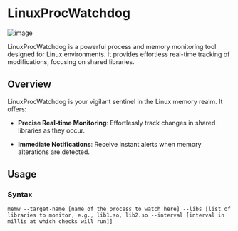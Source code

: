 # LinuxProcWatchdog

![image](https://github.com/pinwhell/LinuxProcWatchdog/assets/60289470/19686427-cca6-413c-8a70-dc2ab0ed8d73)



LinuxProcWatchdog is a powerful process and memory monitoring tool designed for Linux environments. It provides effortless real-time tracking of modifications, focusing on shared libraries.

## Overview

LinuxProcWatchdog is your vigilant sentinel in the Linux memory realm. It offers:

- **Precise Real-time Monitoring**: Effortlessly track changes in shared libraries as they occur.

- **Immediate Notifications**: Receive instant alerts when memory alterations are detected.

## Usage

### Syntax
```shell
memw --target-name [name of the process to watch here] --libs [list of libraries to monitor, e.g., lib1.so, lib2.so --interval [interval in millis at which checks will run]]
